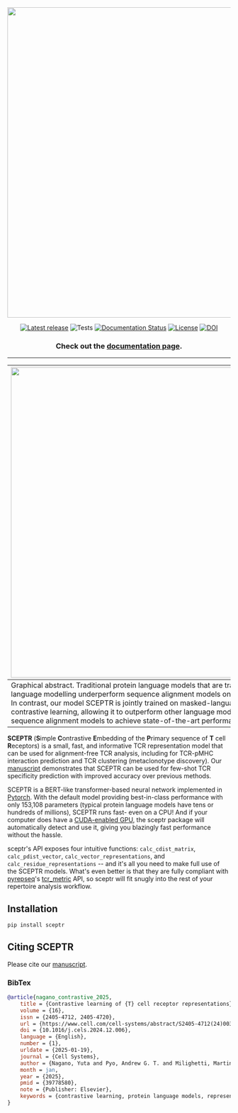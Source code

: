 <div align="center">

<img src="https://raw.githubusercontent.com/yutanagano/sceptr/main/sceptr.svg" width=700>

[![Latest release](https://img.shields.io/pypi/v/sceptr)](https://pypi.org/p/sceptr)
![Tests](https://github.com/yutanagano/sceptr/actions/workflows/tests.yaml/badge.svg)
[![Documentation Status](https://readthedocs.org/projects/sceptr/badge/?version=latest)](https://sceptr.readthedocs.io)
[![License](https://img.shields.io/badge/license-MIT-blue)](https://github.com/yutanagano/sceptr?tab=MIT-1-ov-file#readme)
[![DOI](https://img.shields.io/badge/DOI-10.1016/j.cels.2024.12.006-pink)](https://www.cell.com/cell-systems/fulltext/S2405-4712(24)00369-7)

### Check out the [documentation page](https://sceptr.readthedocs.io).

</div>

---

| <img src="https://raw.githubusercontent.com/yutanagano/sceptr/main/docs/graphical_abstract.png" width=700> |
|-|
| Graphical abstract. Traditional protein language models that are trained purely on masked-language modelling underperform sequence alignment models on TCR specificity prediction. In contrast, our model SCEPTR is jointly trained on masked-language modelling and contrastive learning, allowing it to outperform other language models as well as the best sequence alignment models to achieve state-of-the-art performance. |

**SCEPTR** (**S**imple **C**ontrastive **E**mbedding of the **P**rimary sequence of **T** cell **R**eceptors) is a small, fast, and informative TCR representation model that can be used for alignment-free TCR  analysis, including for TCR-pMHC interaction prediction and TCR clustering (metaclonotype discovery).
Our [manuscript](https://www.cell.com/cell-systems/fulltext/S2405-4712(24)00369-7) demonstrates that SCEPTR can be used for few-shot TCR specificity prediction with improved accuracy over previous methods.

SCEPTR is a BERT-like transformer-based neural network implemented in [Pytorch](https://pytorch.org).
With the default model providing best-in-class performance with only 153,108 parameters (typical protein language models have tens or hundreds of millions), SCEPTR runs fast- even on a CPU!
And if your computer does have a [CUDA-enabled GPU](https://en.wikipedia.org/wiki/CUDA), the sceptr package will automatically detect and use it, giving you blazingly fast performance without the hassle.

sceptr's API exposes four intuitive functions: `calc_cdist_matrix`, `calc_pdist_vector`, `calc_vector_representations`, and `calc_residue_representations` -- and it's all you need to make full use of the SCEPTR models.
What's even better is that they are fully compliant with [pyrepseq](https://pyrepseq.readthedocs.io)'s [tcr_metric](https://pyrepseq.readthedocs.io/en/latest/api.html#pyrepseq.metric.tcr_metric.TcrMetric) API, so sceptr will fit snugly into the rest of your repertoire analysis workflow.

## Installation

```bash
pip install sceptr
```

## Citing SCEPTR
Please cite our [manuscript](https://www.cell.com/cell-systems/fulltext/S2405-4712(24)00369-7).

### BibTex
```bibtex
@article{nagano_contrastive_2025,
	title = {Contrastive learning of {T} cell receptor representations},
	volume = {16},
	issn = {2405-4712, 2405-4720},
	url = {https://www.cell.com/cell-systems/abstract/S2405-4712(24)00369-7},
	doi = {10.1016/j.cels.2024.12.006},
	language = {English},
	number = {1},
	urldate = {2025-01-19},
	journal = {Cell Systems},
	author = {Nagano, Yuta and Pyo, Andrew G. T. and Milighetti, Martina and Henderson, James and Shawe-Taylor, John and Chain, Benny and Tiffeau-Mayer, Andreas},
	month = jan,
	year = {2025},
	pmid = {39778580},
	note = {Publisher: Elsevier},
	keywords = {contrastive learning, protein language models, representation learning, T cell receptor, T cell specificity, TCR, TCR repertoire},
}
```
